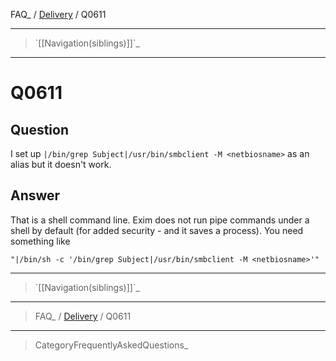 FAQ\_ / [Delivery](FAQ/Delivery) / Q0611

* * * * *

> \`[[Navigation(siblings)]]\`\_

* * * * *

Q0611
=====

Question
--------

I set up `|/bin/grep Subject|/usr/bin/smbclient -M <netbiosname>` as an
alias but it doesn't work.

Answer
------

That is a shell command line. Exim does not run pipe commands under a
shell by default (for added security - and it saves a process). You need
something like

    "|/bin/sh -c '/bin/grep Subject|/usr/bin/smbclient -M <netbiosname>'"

* * * * *

> \`[[Navigation(siblings)]]\`\_

* * * * *

> FAQ\_ / [Delivery](FAQ/Delivery) / Q0611

* * * * *

> CategoryFrequentlyAskedQuestions\_
